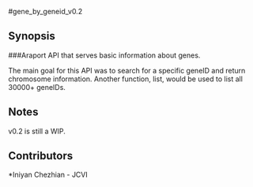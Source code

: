 #gene_by_geneid_v0.2

## Synopsis

###Araport API that serves basic information about genes.

The main goal for this API was to search for a specific geneID and return chromosome information.
Another function, list, would be used to list all 30000+ geneIDs.

## Notes

v0.2 is still a WIP.

## Contributors

*Iniyan Chezhian - JCVI
